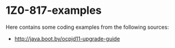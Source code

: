 # 1Z0-817-examples
Here contains some coding examples from the following sources:
- http://java.boot.by/ocpjd11-upgrade-guide

